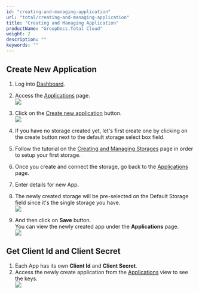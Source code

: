 ```yaml
---
id: "creating-and-managing-application"
url: "total/creating-and-managing-application"
title: "Creating and Managing Application"
productName: "GroupDocs.Total Cloud"
weight: 2
description: ""
keywords: ""
---
```

## Create New Application

1. Log into [Dashboard](https://dashboard.groupdocs.cloud).
1. Access the [Applications](https://dashboard.groupdocs.cloud/applications) page.\
![](total/images/MyAPP.PNG)  

1. Click on the [Create new application](https://dashboard.groupdocs.cloud/applications/create) button.\
![](total/images/NewApp.png)  

1. If you have no storage created yet, let's first create one by clicking on the create button next to the default storage select box field.
1. Follow the tutorial on the [Creating and Managing Storages]() page in order to setup your first storage.
1. Once you create and connect the storage, go back to the [Applications](https://dashboard.groupdocs.cloud/applications) page.
1. Enter details for new App.
1. The newly created storage will be pre-selected on the Default Storage field since it's the single storage you have.\
![](total/images/NewAppWithDetails.png)  

1. And then click on **Save** button.\
You can view the newly created app under the **Applications** page.\
![](total/images/ApplicationsWithApp.png) 

## Get Client Id and Client Secret

1. Each App has its own **Client Id** and **Client Secret**.  
2. Access the newly create application from the [Applications](https://dashboard.groupdocs.cloud/applications) view to see the keys.\
![](total/images/TestApp.png)
